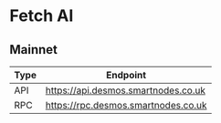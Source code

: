 # Fetch AI
## Mainnet
Type | Endpoint
------------ | -------------
API | https://api.desmos.smartnodes.co.uk
RPC | https://rpc.desmos.smartnodes.co.uk
